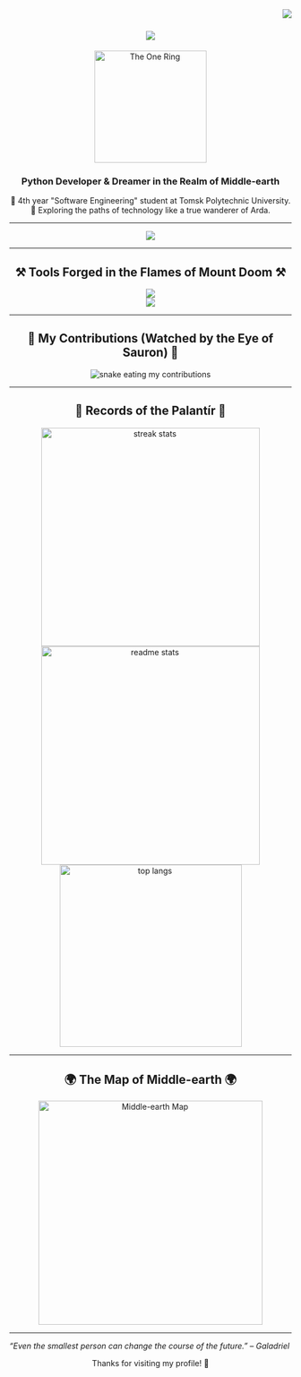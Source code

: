 <img align="right" src="https://visitor-badge.laobi.icu/badge?page_id=zhozhyr.zhozhyr" />

<h1 align="center">
    <img src="https://readme-typing-svg.herokuapp.com/?font=Elvish+Ring+NFI&size=35&center=true&vCenter=true&width=500&height=70&duration=4000&lines=Mae+govannen!;Welcome+to+Middle-earth!" />
</h1>

<div align="center">
    <img src="https://upload.wikimedia.org/wikipedia/commons/0/0c/Ring_inscription.png" width="200" alt="The One Ring" />
</div>

<h3 align="center">Python Developer & Dreamer in the Realm of Middle-earth</h3>

<div align="center">
    🌱 4th year "Software Engineering" student at Tomsk Polytechnic University.<br>
    🌌 Exploring the paths of technology like a true wanderer of Arda.
</div>

---

<div align="center"> 
  <a href="https://t.me/zhozhyr" target="_blank">
     <img src="https://img.shields.io/badge/-Telegram-090909?style=for-the-badge&logo=telegram&logoColor=27A0D9" target="_blank"/> 
  </a>
</div>

---

<h2 align="center">⚒️ Tools Forged in the Flames of Mount Doom ⚒️</h2>
<div align="center">
    <img src="https://skillicons.dev/icons?i=pycharm,vscode,github,gitlab,git,postman,windows" /><br>
    <img src="https://skillicons.dev/icons?i=python,fastapi,django,postgres,docker,kubernetes,nginx,grafana,prometheus" /><br>
</div>

---

<h2 align="center">🐍 My Contributions (Watched by the Eye of Sauron) 🐍</h2>
<div align="center">
  <img alt="snake eating my contributions" src="https://raw.githubusercontent.com/zhozhyr/zhozhyr/output/github-contribution-grid-snake.svg" />
</div>

---

<h2 align="center">📜 Records of the Palantír 📜</h2>
<div align="center">
  <img width=390 src="https://github-readme-streak-stats.vercel.app/?user=zhozhyr&count_private=true&theme=react&border_radius=10" alt="streak stats"/>
  <img width=390 src="https://github-readme-stats.vercel.app/api?username=zhozhyr&count_private=true&show_icons=true&theme=react&rank_icon=github&border_radius=10" alt="readme stats" />
  <br/>
  <img width=325 align="center" src="https://github-readme-stats.vercel.app/api/top-langs/?username=zhozhyr&hide=HTML&langs_count=8&layout=compact&theme=react&border_radius=10&size_weight=0.5&count_weight=0.5&exclude_repo=github-readme-stats" alt="top langs" />
</div>

---

<h2 align="center">🌍 The Map of Middle-earth 🌍</h2>
<div align="center">
    <a href="https://lotr.fandom.com/wiki/Middle-earth" target="_blank">
        <img src="https://upload.wikimedia.org/wikipedia/commons/5/58/Middle-earth_map.svg" width="400" alt="Middle-earth Map" />
    </a>
</div>

---

_“Even the smallest person can change the course of the future.” – Galadriel_

<div align="center">
    Thanks for visiting my profile! 🌟
</div>
